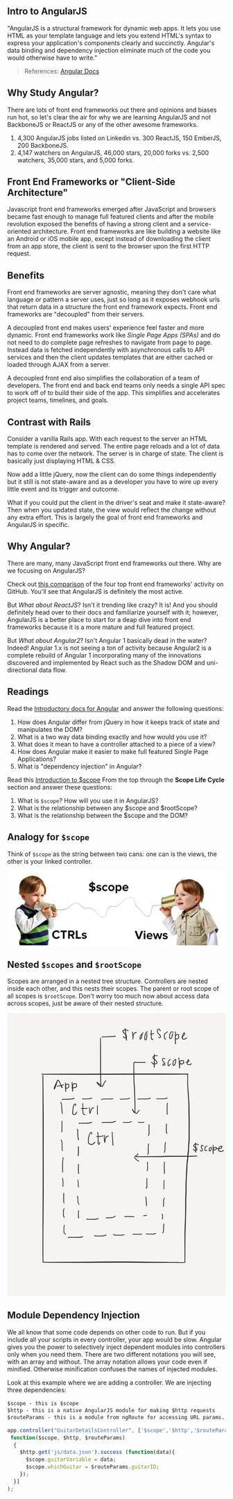 ## Intro to AngularJS

"AngularJS is a structural framework for dynamic web apps. It lets you use HTML as your template language and lets you extend HTML's syntax to express your application's components clearly and succinctly. Angular's data binding and dependency injection eliminate much of the code you would otherwise have to write."
> References: [Angular Docs](https://docs.angularjs.org/guide/introduction)

## Why Study Angular?

There are lots of front end frameworks out there and opinions and biases run hot, so let's clear the air for why we are learning AngularJS and not BackboneJS or ReactJS or any of the other awesome frameworks.

1. 4,300 AngularJS jobs listed on Linkedin vs. 300 ReactJS, 150 EmberJS, 200 BackboneJS.
1. 4,147 watchers on AngularJS, 46,000 stars, 20,000 forks vs. 2,500 watchers, 35,000 stars, and 5,000 forks.

## Front End Frameworks or "Client-Side Architecture"

Javascript front end frameworks emerged after JavaScript and browsers became fast enough to manage full featured clients and after the mobile revolution exposed the benefits of having a strong client and a service-oriented architecture. Front end frameworks are like building a website like an Android or iOS mobile app, except instead of downloading the client from an app store, the client is sent to the browser upon the first HTTP request.

## Benefits

Front end frameworks are server agnostic, meaning they don't care what language or pattern a server uses, just so long as it exposes webhook urls that return data in a structure the front end framework expects. Front end frameworks are "decoupled" from their servers.

A decoupled front end makes users' experience feel faster and more dynamic. Front end frameworks work like *Single Page Apps (SPAs)* and do not need to do complete page refreshes to navigate from page to page. Instead data is fetched independently with asynchronous calls to API services and then the client updates templates that are either cached or loaded through AJAX from a server.

A decoupled front end also simplifies the collaboration of a team of developers. The front end and back end teams only needs a single API spec to work off of to build their side of the app. This simplifies and accelerates project teams, timelines, and goals.

## Contrast with Rails

Consider a vanilla Rails app. With each request to the server an HTML template is rendered and served. The entire page reloads and a lot of data has to come over the network. The server is in charge of state. The client is basically just displaying HTML & CSS.

Now add a little jQuery, now the client can do some things independently but it still is not state-aware and as a developer you have to wire up every little event and its trigger and outcome.

What if you could put the client in the driver's seat and make it state-aware? Then when you updated state, the view would reflect the change without any extra effort. This is largely the goal of front end frameworks and AngularJS in specific.

## Why Angular?

There are many, many JavaScript front end frameworks out there. Why are we focusing on AngularJS?

Check out [this comparison](https://infogr.am/githuborg-8375525) of the four top front end frameworks' activity on GitHub. You'll see that AngularJS is definitely the most active.

But *What about ReactJS*? Isn't it trending like crazy? It is! And you should definitely head over to their docs and familiarize yourself with it; however, AngularJS is a better place to start for a deap dive into front end frameworks because it is a more mature and full featured project.

But *What about Angular2*? Isn't Angular 1 basically dead in the water? Indeed! Angular 1.x is not seeing a ton of activity because Angular2 is a complete rebuild of Angular 1 incorporating many of the innovations discovered and implemented by React such as the Shadow DOM and uni-directional data flow.

## Readings

Read the [Introductory docs for Angular]( https://docs.angularjs.org/guide/introduction) and answer the following questions:

1. How does Angular differ from jQuery in how it keeps track of state and manipulates the DOM?
2. What is a two way data binding exactly and how would you use it?
3. What does it mean to have a controller attached to a piece of a view?
4. How does Angular make it easier to make full featured Single Page Applications?
5. What is "dependency injection" in Angular?

Read this [Introduction to $scope](https://docs.angularjs.org/guide/scope) From the top through the **Scope Life Cycle** section and answer these questions:

1. What is `$scope`? How will you use it in AngularJS?
2. What is the relationship between any $scope and $rootScope?
3. What is the relationship between the $scope and the DOM?

## Analogy for `$scope`

Think of `$scope` as the string between two cans: one can is the views, the other is your linked controller.

![telephone](../images/stringtelephone.jpg)

## Nested `$scopes` and `$rootScope`

Scopes are arranged in a nested tree structure. Controllers are nested inside each other, and this nests their scopes. The parent or root scope of all scopes is `$rootScope`. Don't worry too much now about access data across scopes, just be aware of their nested structure.

![nested-scopes](../images/nested-scopes.png)

## Module Dependency Injection

We all know that some code depends on other code to run. But if you include all your scripts in every controller, your app would be slow. Angular gives you the power to selectively inject dependent modules into controllers only when you need them. There are two different notations you will see, with an array and without. The array notation allows your code even if minified. Otherwise minification confuses the names of injected modules.

Look at this example where we are adding a controller. We are injecting three dependencies:

```
$scope - this is $scope
$http - this is a native AngularJS module for making $http requests
$routeParams - this is a module from ngRoute for accessing URL params.
```

```js
app.controller("GuitarDetailsController", ['$scope','$http','$routeParams',
 function($scope, $http, $routeParams)
  {
    $http.get('js/data.json').success (function(data){
      $scope.guitarVariable = data;
      $scope.whichGuitar = $routeParams.guitarID;
    });
  }]
);
```
